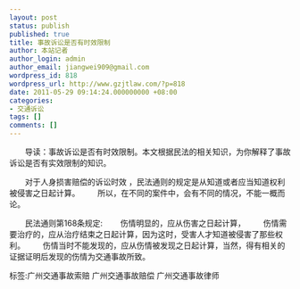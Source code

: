 ```yaml
---
layout: post
status: publish
published: true
title: 事故诉讼是否有时效限制
author: 本站记者
author_login: admin
author_email: jiangwei909@gmail.com
wordpress_id: 818
wordpress_url: http://www.gzjtlaw.com/?p=818
date: 2011-05-29 09:14:24.000000000 +08:00
categories:
- 交通诉讼
tags: []
comments: []
---
```

　　导读：事故诉讼是否有时效限制。本文根据民法的相关知识，为你解释了事故诉讼是否有实效限制的知识。　　对于人身损害赔偿的诉讼时效 ，民法通则的规定是从知道或者应当知道权利被侵害之日起计算。　　所以，在不同的案件中，会有不同的情况，不能一概而论。　　民法通则第168条规定:　　伤情明显的，应从伤害之日起计算，　　伤情需要治疗的，应从治疗结束之日起计算，因为这时，受害人才知道被侵害了那些权利。　　伤情当时不能发现的，应从伤情被发现之日起计算，当然，得有相关的证据证明后发现的伤情为交通事故所致。标签:广州交通事故索赔 广州交通事故赔偿 广州交通事故律师
